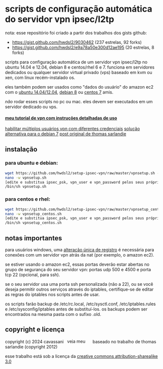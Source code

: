 # scripts de configuração automática do servidor vpn ipsec/l2tp

nota: esse repositório foi criado a partir dos trabalhos dos gists github:
- https://gist.github.com/hwdsl2/9030462 (237 estrelas, 92 forks)
- https://gist.github.com/hwdsl2/e9a78a50e300d12ae195 (20 estrelas, 8 forks)

scripts para configuração automática de um servidor vpn ipsec/l2tp no ubuntu 14.04 e 12.04, debian 8 e centos/rhel 6 e 7. funciona em servidores dedicados ou qualquer servidor virtual privado (vps) baseado em kvm ou xen, com linux recém-instalado os.

eles também podem ser usados ​​como "dados do usuário" do amazon ec2 com o <a href="https://cloud-images.ubuntu.com/locator/ec2/" target="_blank">ubuntu 14.04/12.04</a>, <a href="https://wiki.debian.org/Cloud/AmazonEC2Image/Jessie" target="_blank">debian 8</a> ou <a href="https://aws.amazon.com/marketplace/pp/B00O7WM7QW" target="_blank">centos 7</a> amis.

*não* rodar esses scripts no pc ou mac. eles devem ser executados em um servidor dedicado ou vps.

#### <a href="https://blog.ls20.com/ipsec-l2tp-vpn-auto-setup-for-ubuntu-12-04-on-amazon-ec2/" target="_blank">meu tutorial de vpn com instruções detalhadas de uso</a>
<a href="https://gist.github.com/hwdsl2/123b886f29f4c689f531" target="_blank">habilitar múltiplos usuários vpn com diferentes credenciais</a>
<a href="https://gist.github.com/hwdsl2/5a769b2c4436cdf02a90" target="_blank">solução alternativa para o debian 7</a>
<a href="http://www.sarfata.org/posts/setting-up-an-amazon-vpn-server.md" target="_blank">post original de thomas sarlandie</a>

## instalação

### para ubuntu e debian:

```bash
wget https://github.com/hwdsl2/setup-ipsec-vpn/raw/master/vpnsetup.sh -O vpnsetup.sh
nano -w vpnsetup.sh
[edite e substitua ipsec_psk, vpn_user e vpn_password pelos seus próprios valores]
/bin/sh vpnsetup.sh
```

### para centos e rhel:

```bash
wget https://github.com/hwdsl2/setup-ipsec-vpn/raw/master/vpnsetup_centos.sh -O vpnsetup_centos.sh
nano -w vpnsetup_centos.sh
[edite e substitua ipsec_psk, vpn_user e vpn_password pelos seus próprios valores]
/bin/sh vpnsetup_centos.sh
```

## notas importantes

para usuários windows, uma <a href="https://documentation.meraki.com/MX-Z/Client_VPN/Troubleshooting_Client_VPN#Windows_Error_809" target="_blank">alteração única de registro</a> é necessária para conexões com um servidor vpn atrás da nat (por exemplo, o amazon ec2).

se estiver usando o amazon ec2, essas portas deverão estar abertas no grupo de segurança do seu servidor vpn: portas udp 500 e 4500 e porta tcp 22 (opcional, para ssh).

se o seu servidor usa uma porta ssh personalizada (não a 22), ou se você deseja permitir outros serviços através do iptables, certifique-se de editar as regras do iptables nos scripts antes de usar.

os scripts farão backup de /etc/rc.local, /etc/sysctl.conf, /etc/iptables.rules e /etc/sysconfig/iptables antes de substituí-los. os backups podem ser encontrados na mesma pasta com o sufixo .old.

## copyright e licença

copyright (c) 2024&nbsp;cavassani&nbsp;&nbsp;&nbsp;<a href="https://www.linkedin.com/in/cavassani" target="_blank"><img src="https://static.licdn.com/scds/common/u/img/webpromo/btn_profile_bluetxt_80x15.png" width="80" height="15" border="0" alt="veja meu perfil no linkedin"></a>
baseado no trabalho de thomas sarlandie (copyright 2012)

esse trabalho está sob a licença da <a href="http://creativecommons.org/licenses/by-sa/3.0/" target="_blank">creative commons attribution-sharealike 3.0</a>
